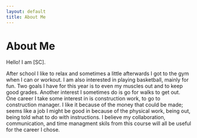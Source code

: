 ```yaml
---
layout: default
title: About Me
---
```

# About Me
Hello! I am [SC].

  After school I like to relax and sometimes a little afterwards I got to the gym when I can or workout. I am also interested in playing basketball, mainly for fun. Two goals I have for this year is to even my muscles out and to keep good grades. Another interest I sometimes do is go for walks to get out.
  One career I take some interest in is construction work, to go to construction manager. I like it because of the money that could be made; seems like a job I might be good in because of the physical work, being out, being told what to do with instructions. I believe my collaboration, communication, and time managment skils from this course will all be useful for the career I chose.
